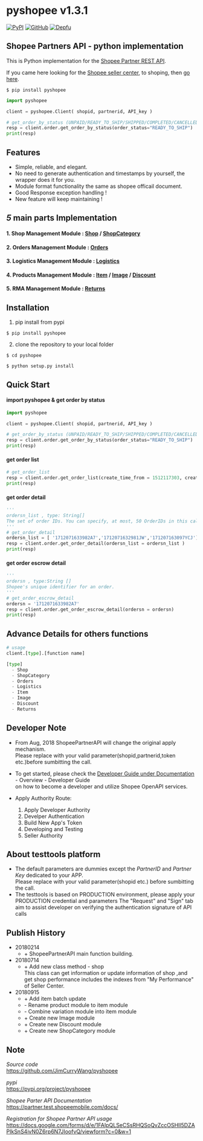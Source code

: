 pyshopee v1.3.1
================================

[![PyPI](https://img.shields.io/badge/pypi-v1.3.1-blue.svg)](https://pypi.org/project/pyshopee/)
[![GitHub](https://img.shields.io/github/license/mashape/apistatus.svg)](https://github.com/JimCurryWang/python-shopee)
[![Depfu](https://img.shields.io/depfu/depfu/example-ruby.svg)](https://github.com/JimCurryWang/python-shopee)
  

Shopee Partners API - python implementation 
---------------------------------------------
This is Python implementation for the [Shopee Partner REST API](https://partner.test.shopeemobile.com/docs/).  

If you came here looking for the [Shopee seller center](https://seller.shopee.tw/), to shoping, then [go here](https://shopee.tw/).

```shell
$ pip install pyshopee
```

```python
import pyshopee

client = pyshopee.Client( shopid, partnerid, API_key )

# get_order_by_status (UNPAID/READY_TO_SHIP/SHIPPED/COMPLETED/CANCELLED/ALL)
resp = client.order.get_order_by_status(order_status="READY_TO_SHIP")
print(resp)
```
Features
--------
  
- Simple, reliable, and elegant.
- No need to generate authentication and timestamps by yourself, the wrapper does it for you.
- Module format functionality the same as shopee officail document.
- Good Response exception handling !
- New feature will keep maintaining !

_5_ main parts Implementation
---------------------------
#### 1. Shop Management Module : [Shop](https://open.shopee.com/documents?module=6&type=1&id=410) / [ShopCategory](https://open.shopee.com/documents?module=7&type=1&id=404)

#### 2. Orders Management Module : [Orders](https://open.shopee.com/documents?module=4&type=1&id=394)

#### 3. Logistics Management Module : [Logistics](https://open.shopee.com/documents?module=3&type=1&id=384)

#### 4. Products Management Module : [Item](https://open.shopee.com/documents?module=2&type=1&id=365) / [Image](https://open.shopee.com/documents?module=65&type=1&id=412) / [Discount](https://open.shopee.com/documents?module=1&type=1&id=357)

#### 5. RMA Management Module : [Returns](https://open.shopee.com/documents?module=5&type=1&id=401)



Installation
-------
1. pip install from pypi
```shell
$ pip install pyshopee
```
2. clone the repository to your local folder
```shell
$ cd pyshopee
```
```shell
$ python setup.py install
```

Quick Start
-----------

#### import pyshopee & get order by status
```python
import pyshopee

client = pyshopee.Client( shopid, partnerid, API_key )

# get_order_by_status (UNPAID/READY_TO_SHIP/SHIPPED/COMPLETED/CANCELLED/ALL)
resp = client.order.get_order_by_status(order_status="READY_TO_SHIP")
print(resp)
```
#### get order list 

```python
# get_order_list
resp = client.order.get_order_list(create_time_from = 1512117303, create_time_to=1512635703)
print(resp)
```
#### get order detail

```python
'''
ordersn_list , type: String[]    
The set of order IDs. You can specify, at most, 50 OrderIDs in this call.
'''
# get_order_detail
ordersn_list = [ '1712071633982A7','1712071632981JW','171207163097YCJ']
resp = client.order.get_order_detail(ordersn_list = ordersn_list )
print(resp)
```

#### get order escrow detail
```python
'''
ordersn , type:String [] 
Shopee's unique identifier for an order.
'''
# get_order_escrow_detail
ordersn = '1712071633982A7'
resp = client.order.get_order_escrow_detail(ordersn = ordersn)
print(resp)
```


Advance Details for others functions
-------

```python
# usage
client.[type].[function name]

[type]
  - Shop
  - ShopCategory
  - Orders
  - Logistics
  - Item
  - Image
  - Discount
  - Returns
```


Developer Note
--------------
- From Aug, 2018  ShopeePartnerAPI  will change the original apply mechanism.        
Please replace with your valid parameter(shopid,partnerid,token etc.)before sumbitting the call.

- To get started, please check the [Developer Guide under Documentation](https://open.shopee.com/) - Overview - Developer Guide    
on how to become a developer and utilize Shopee OpenAPI services.

- Apply Authority Route:    
    1. Apply Developer Authority
    2. Develper Authentication
    3. Build New App's Token     
    4. Developing and Testing 
    5. Seller Authority



About testtools platform
------------------------
- The default parameters are dummies except the *PartnerID* and *Partner Key* dedicated to your APP.    
  Please replace with your valid parameter(shopid etc.) before sumbitting the call.    
- The testtools is based on PRODUCTION environment, please apply your PRODUCTION credential and parameters
  The "Request" and "Sign" tab aim to assist developer on verifying the authentication signature of API calls
  
  
  


Publish History
--------
- 20180214 
    - \+ ShopeePartnerAPI main function building.  
- 20180714 
    - \+ Add new class method - shop    
      This class can get information or update information of shop ,and get shop performance includes the indexes from "My Performance" of Seller Center.
- 20180915
    - \+ Add item batch update
    - \- Rename product module to item module
    - \- Combine variation module into item module
    - \+ Create new Image module
    - \+ Create new Discount module
    - \+ Create new ShopCategory module

Note
----

_Source code_  
    https://github.com/JimCurryWang/pyshopee

_pypi_    
    https://pypi.org/project/pyshopee

_Shopee Parter API Documentation_  
    https://partner.test.shopeemobile.com/docs/
    
_Registration for Shopee Partner API usage_  
    https://docs.google.com/forms/d/e/1FAIpQLSeCSsRHQSoQvZccOSHIl5DZAPIkSnS4ivN0Z6rp6N7JIoofvQ/viewform?c=0&w=1
    

